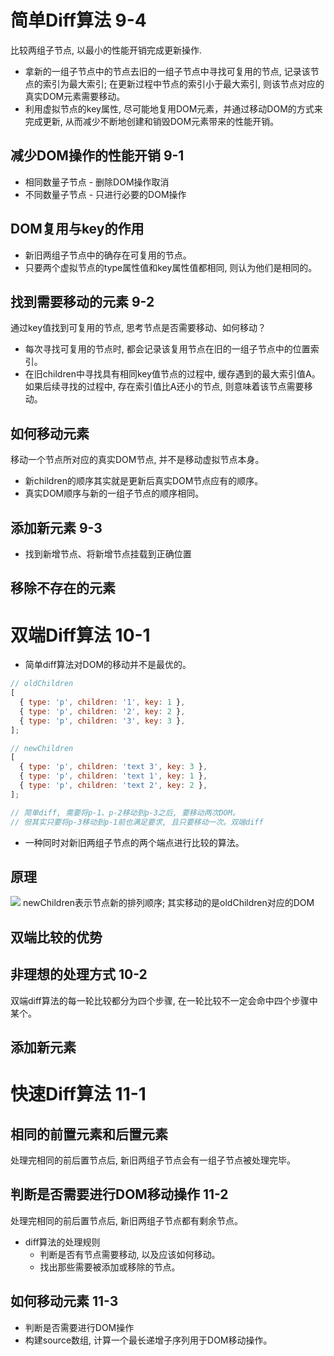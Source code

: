 # 简单Diff算法 9-4
比较两组子节点, 以最小的性能开销完成更新操作.
* 拿新的一组子节点中的节点去旧的一组子节点中寻找可复用的节点, 记录该节点的索引为最大索引; 在更新过程中节点的索引小于最大索引, 则该节点对应的真实DOM元素需要移动。
* 利用虚拟节点的key属性, 尽可能地复用DOM元素，并通过移动DOM的方式来完成更新, 从而减少不断地创建和销毁DOM元素带来的性能开销。

## 减少DOM操作的性能开销 9-1
* 相同数量子节点 - 删除DOM操作取消
* 不同数量子节点 - 只进行必要的DOM操作

## DOM复用与key的作用
* 新旧两组子节点中的确存在可复用的节点。
* 只要两个虚拟节点的type属性值和key属性值都相同, 则认为他们是相同的。

## 找到需要移动的元素 9-2
通过key值找到可复用的节点, 思考节点是否需要移动、如何移动？
* 每次寻找可复用的节点时, 都会记录该复用节点在旧的一组子节点中的位置索引。
* 在旧children中寻找具有相同key值节点的过程中, 缓存遇到的最大索引值A。如果后续寻找的过程中, 存在索引值比A还小的节点, 则意味着该节点需要移动。

## 如何移动元素
移动一个节点所对应的真实DOM节点, 并不是移动虚拟节点本身。
* 新children的顺序其实就是更新后真实DOM节点应有的顺序。
* 真实DOM顺序与新的一组子节点的顺序相同。

## 添加新元素 9-3
* 找到新增节点、将新增节点挂载到正确位置

## 移除不存在的元素

# 双端Diff算法 10-1
* 简单diff算法对DOM的移动并不是最优的。
```js
// oldChildren
[
  { type: 'p', children: '1', key: 1 },
  { type: 'p', children: '2', key: 2 },
  { type: 'p', children: '3', key: 3 },
];

// newChildren
[
  { type: 'p', children: 'text 3', key: 3 },
  { type: 'p', children: 'text 1', key: 1 },
  { type: 'p', children: 'text 2', key: 2 },
];

// 简单diff, 需要将p-1、p-2移动到p-3之后, 要移动两次DOM。
// 但其实只要将p-3移动到p-1前也满足要求, 且只要移动一次。双端diff
```
* 一种同时对新旧两组子节点的两个端点进行比较的算法。

## 原理
![](./WechatIMG28.jpeg)
newChildren表示节点新的排列顺序; 其实移动的是oldChildren对应的DOM

## 双端比较的优势

## 非理想的处理方式 10-2
双端diff算法的每一轮比较都分为四个步骤, 在一轮比较不一定会命中四个步骤中某个。

## 添加新元素

# 快速Diff算法 11-1

## 相同的前置元素和后置元素
处理完相同的前后置节点后, 新旧两组子节点会有一组子节点被处理完毕。

## 判断是否需要进行DOM移动操作 11-2
处理完相同的前后置节点后, 新旧两组子节点都有剩余节点。
* diff算法的处理规则
  * 判断是否有节点需要移动, 以及应该如何移动。
  * 找出那些需要被添加或移除的节点。

## 如何移动元素 11-3
* 判断是否需要进行DOM操作
* 构建source数组, 计算一个最长递增子序列用于DOM移动操作。

